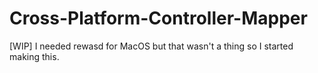 # Cross-Platform-Controller-Mapper
 [WIP] I needed rewasd for MacOS but that wasn't a thing so I started making this.
